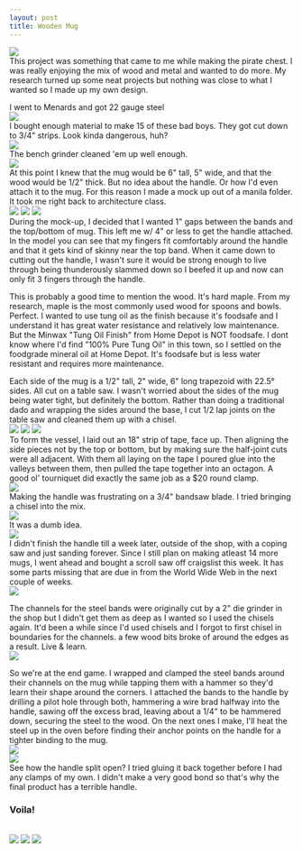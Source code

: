 ```yaml
---
layout: post
title: Wooden Mug
---
```


<img src="http://nsiemer.github.io/media/IMG_4031.jpg">
<br>
This project was something that came to me while making the pirate chest. I was really enjoying the mix of wood and metal and wanted to do more. My research turned up some neat projects but nothing was close to what I wanted so I made up my own design.

I went to Menards and got 22 gauge steel<br>
<img src="http://nsiemer.github.io/media/IMG_3984.JPG">
<br>
I bought enough material to make 15 of these bad boys.
They got cut down to 3/4" strips. Look kinda dangerous, huh?
<br>
<img src="http://nsiemer.github.io/media/IMG_3986.JPG">
<br>
The bench grinder cleaned 'em up well enough.
<br>
<img src="http://nsiemer.github.io/media/IMG_3987.jpg">
<br>
At this point I knew that the mug would be 6" tall, 5" wide, and that the wood would be 1/2" thick. But no idea about the handle. Or how I'd even attach it to the mug. For this reason I made a mock up out of a manila folder. It took me right back to architecture class.
<br>
<img src="http://nsiemer.github.io/media/IMG_3993.jpg">
<img src="http://nsiemer.github.io/media/IMG_3995.jpg">
<img src="http://nsiemer.github.io/media/IMG_3997.jpg">
<br>
During the mock-up, I decided that I wanted 1" gaps between the bands and the top/bottom of mug. This left me w/ 4" or less to get the handle attached. In the model you can see that my fingers fit comfortably around the handle and that it gets kind of skinny near the top band. When it came down to cutting out the handle, I wasn't sure it would be strong enough to live through being thunderously slammed down so I beefed it up and now can only fit 3 fingers through the handle.

This is probably a good time to mention the wood. It's hard maple. From my research, maple is the most commonly used wood for spoons and bowls. Perfect. I wanted to use tung oil as the finish because it's foodsafe and I understand it has great water resistance and relatively low maintenance. But the Minwax "Tung Oil Finish" from Home Depot is NOT foodsafe. I dont know where I'd find "100% Pure Tung Oil" in this town, so I settled on the foodgrade mineral oil at Home Depot. It's foodsafe but is less water resistant and requires more maintenance.

Each side of the mug is a 1/2" tall, 2" wide, 6" long trapezoid with 22.5° sides. All cut on a table saw.
I wasn't worried about the sides of the mug being water tight, but definitely the bottom. Rather than doing a traditional dado and wrapping the sides around the base, I cut 1/2 lap joints on the table saw and cleaned them up with a chisel.
<br>
<img src="http://nsiemer.github.io/media/IMG_4006.JPG">
<img src="http://nsiemer.github.io/media/IMG_4008.jpg">
<img src="http://nsiemer.github.io/media/IMG_4003.jpg">
<br>
To form the vessel, I laid out an 18" strip of tape, face up. Then aligning the side pieces not by the top or bottom, but by making sure the half-joint cuts were all adjacent. With them all laying on the tape I poured glue into the valleys between them, then pulled the tape together into an octagon.
A good ol' tourniquet did exactly the same job as a $20 round clamp.
<br>
<img src="http://nsiemer.github.io/media/IMG_4005.jpg">
<br>
Making the handle was frustrating on a 3/4" bandsaw blade. I tried bringing a chisel into the mix.
<br>
<img src="http://nsiemer.github.io/media/IMG_4009.jpg">
<br>
It was a dumb idea.
<br>
<img src="http://nsiemer.github.io/media/IMG_4010.jpg">
<br>
I didn't finish the handle till a week later, outside of the shop, with a coping saw and just sanding forever. Since I still plan on making atleast 14 more mugs, I went ahead and bought a scroll saw off craigslist this week. It has some parts missing that are due in from the World Wide Web in the next couple of weeks.<br>
<img src="http://nsiemer.github.io/media/IMG_4018.jpg">
<br>

The channels for the steel bands were originally cut by a 2" die grinder in the shop but I didn't get them as deep as I wanted so I used the chisels again. It'd been a while since I'd used chisels and I forgot to first chisel in boundaries for the channels. a few wood bits broke of around the edges as a result. Live & learn.
<br>
<img src="http://nsiemer.github.io/media/IMG_4024.jpg">
<br>

So we're at the end game. I wrapped and clamped the steel bands around their channels on the mug while tapping them with a hammer so they'd learn their shape around the corners. I attached the bands to the handle by drilling a pilot hole through both, hammering a wire brad halfway into the handle, sawing off the excess brad, leaving about a 1/4" to be hammered down, securing the steel to the wood. On the next ones I make, I'll heat the steel up in the oven before finding their anchor points on the handle for a tighter binding to the mug.
<br>
<img src="http://nsiemer.github.io/media/IMG_4027.jpg">
<br>
<img src="http://nsiemer.github.io/media/IMG_4025.jpg">
<br>
See how the handle split open?
I tried gluing it back together before I had any clamps of my own. I didn't make a very good bond so that's why the final product has a terrible handle.
<br>
<h3>Voila!</h3>
<br>
<img src="http://nsiemer.github.io/media/IMG_4029.jpg">
<img src="http://nsiemer.github.io/media/IMG_4028.jpg">
<img src="http://nsiemer.github.io/media/IMG_4031.jpg">
<br>
